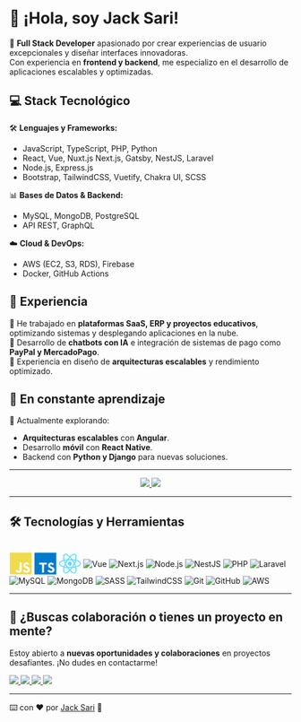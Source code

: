 # 👋 ¡Hola, soy Jack Sari!  

🚀 **Full Stack Developer** apasionado por crear experiencias de usuario excepcionales y diseñar interfaces innovadoras.  
Con experiencia en **frontend y backend**, me especializo en el desarrollo de aplicaciones escalables y optimizadas.  

## 💻 Stack Tecnológico  
🛠 **Lenguajes y Frameworks:**  
- JavaScript, TypeScript, PHP, Python 
- React, Vue, Nuxt.js Next.js, Gatsby, NestJS, Laravel  
- Node.js, Express.js  
- Bootstrap, TailwindCSS, Vuetify, Chakra UI, SCSS

📊 **Bases de Datos & Backend:**  
- MySQL, MongoDB, PostgreSQL  
- API REST, GraphQL  

☁️ **Cloud & DevOps:**  
- AWS (EC2, S3, RDS), Firebase  
- Docker, GitHub Actions  

## 🎯 Experiencia  
🔹 He trabajado en **plataformas SaaS, ERP y proyectos educativos**, optimizando sistemas y desplegando aplicaciones en la nube.  
🔹 Desarrollo de **chatbots con IA** e integración de sistemas de pago como **PayPal y MercadoPago**.  
🔹 Experiencia en diseño de **arquitecturas escalables** y rendimiento optimizado.  

## 🌱 En constante aprendizaje  
📌 Actualmente explorando:  
- **Arquitecturas escalables** con **Angular**.  
- Desarrollo **móvil** con **React Native**.  
- Backend con **Python y Django** para nuevas soluciones.   

---

<div align="center">
  <a href="https://github.com/jacksari">
    <img height="180em" src="https://github-readme-stats.vercel.app/api?username=jacksari&show_icons=true&theme=dark&include_all_commits=true&count_private=true"/>
    <img height="180em" src="https://github-readme-stats.vercel.app/api/top-langs/?username=jacksari&layout=compact&langs_count=7&theme=dark"/>
  </a>
</div>

---

## 🛠 Tecnologías y Herramientas  

<div style="display: inline_block"><br>
  <img align="center" alt="JavaScript" height="40" width="40" src="https://raw.githubusercontent.com/devicons/devicon/master/icons/javascript/javascript-plain.svg">
  <img align="center" alt="TypeScript" height="40" width="40" src="https://raw.githubusercontent.com/devicons/devicon/master/icons/typescript/typescript-plain.svg">
  <img align="center" alt="React" height="40" width="40" src="https://raw.githubusercontent.com/devicons/devicon/master/icons/react/react-original.svg">
  <img align="center" alt="Vue" height="40" width="40" src="https://cdn.jsdelivr.net/gh/devicons/devicon/icons/vuejs/vuejs-original.svg">
  <img align="center" alt="Next.js" height="40" width="40" src="https://cdn.jsdelivr.net/gh/devicons/devicon/icons/nextjs/nextjs-original.svg">
  <!-- <img align="center" alt="Gatsby" height="40" width="40" src="https://cdn.jsdelivr.net/gh/devicons/devicon/icons/gatsby/gatsby-plain.svg"> -->
  <img align="center" alt="Node.js" height="40" width="40" src="https://cdn.jsdelivr.net/gh/devicons/devicon/icons/nodejs/nodejs-original.svg">
  <img align="center" alt="NestJS" height="40" width="40" src="https://upload.wikimedia.org/wikipedia/commons/a/a8/NestJS.svg">
  <img align="center" alt="PHP" height="40" width="40" src="https://cdn.jsdelivr.net/gh/devicons/devicon/icons/php/php-original.svg">
  <img align="center" alt="Laravel" height="40" width="40" src="https://upload.wikimedia.org/wikipedia/commons/thumb/9/9a/Laravel.svg/1969px-Laravel.svg.png">
  <img align="center" alt="MySQL" height="40" width="40" src="https://cdn.jsdelivr.net/gh/devicons/devicon/icons/mysql/mysql-original.svg">
  <img align="center" alt="MongoDB" height="40" width="40" src="https://cdn.jsdelivr.net/gh/devicons/devicon/icons/mongodb/mongodb-original.svg">
  <img align="center" alt="SASS" height="40" width="40" src="https://cdn.jsdelivr.net/gh/devicons/devicon/icons/sass/sass-original.svg">
  <img align="center" alt="TailwindCSS" height="40" width="40" src="https://image.pngaaa.com/779/6447779-middle.png">
  <img align="center" alt="Git" height="40" width="40" src="https://cdn.jsdelivr.net/gh/devicons/devicon/icons/git/git-original.svg">
  <img align="center" alt="GitHub" height="40" width="40" src="https://cdn.jsdelivr.net/gh/devicons/devicon/icons/github/github-original.svg">
  <img align="center" alt="AWS" height="40" width="40" src="https://www.svgrepo.com/show/353443/aws.svg">
  
</div>

---

## 🚀 ¿Buscas colaboración o tienes un proyecto en mente?  
Estoy abierto a **nuevas oportunidades y colaboraciones** en proyectos desafiantes. ¡No dudes en contactarme!  



<div> 
  <a href="https://www.youtube.com/channel/UCUH2MeUHk0Vg7LGGz2v_Q5w" target="_blank">
    <img src="https://img.shields.io/badge/YouTube-FF0000?style=for-the-badge&logo=youtube&logoColor=white">
  </a>
  <a href="https://twitter.com/sari_jack" target="_blank">
    <img src="https://img.shields.io/badge/Twitter-1DA1F2?style=for-the-badge&logo=twitter&logoColor=white">
  </a> 
  <a href="mailto:contatojacksari@gmail.com">
    <img src="https://img.shields.io/badge/Gmail-D14836?style=for-the-badge&logo=gmail&logoColor=white">
  </a>
  <a href="https://www.linkedin.com/in/jacksari/" target="_blank">
    <img src="https://img.shields.io/badge/LinkedIn-0077B5?style=for-the-badge&logo=linkedin&logoColor=white">
  </a>
</div>

---

⌨️ con ❤️ por [Jack Sari](https://www.jacksari.com/) 👋
